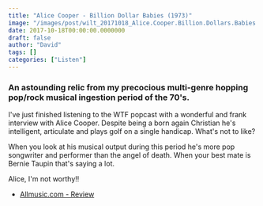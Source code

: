 ```yaml
---
title: "Alice Cooper - Billion Dollar Babies (1973)"
image: "/images/post/wilt_20171018_Alice.Cooper.Billion.Dollars.Babies.jpg"
date: 2017-10-18T00:00:00.0000000
draft: false
author: "David"
tags: []
categories: ["Listen"]
---
```

### An astounding relic from my precocious multi-genre hopping pop/rock musical ingestion period of the 70's.

 I've just finished listening to the WTF popcast with a wonderful and frank interview with Alice Cooper. Despite being a born again Christian he's intelligent, articulate and plays golf on a single handicap. What's not to like?

 When you look at his musical output during this period he's more pop songwriter and performer than the angel of death. When your best mate is Bernie Taupin that's saying a lot.

 Alice, I'm not worthy!!

-  [Allmusic.com - Review](https://www.allmusic.com/album/billion-dollar-babies-mw0000651048)